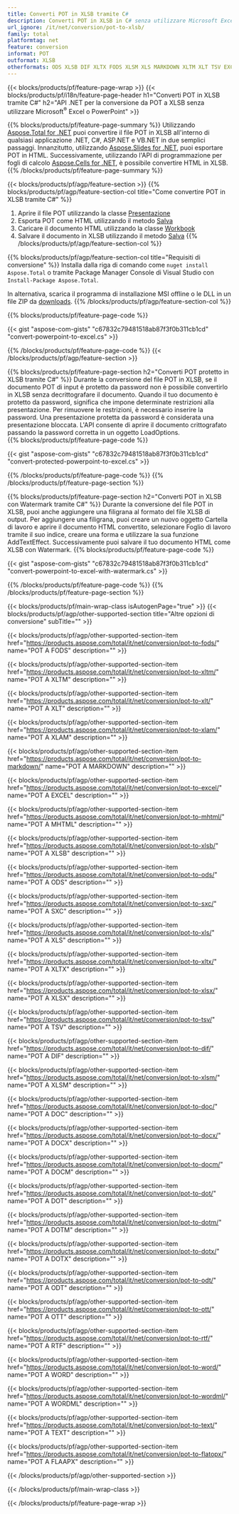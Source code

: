 ```yaml
---
title: Converti POT in XLSB tramite C#
description: Converti POT in XLSB in C# senza utilizzare Microsoft Excel o Powerpoint
url_ignore: /it/net/conversion/pot-to-xlsb/
family: total
platformtag: net
feature: conversion
informat: POT
outformat: XLSB
otherformats: ODS XLSB DIF XLTX FODS XLSM XLS MARKDOWN XLTM XLT TSV EXCEL MHTML XLSX XLAM SXC DOC DOCX DOCM DOT DOTM DOTX ODT OTT RTF WORD WORDML TEXT FLATOPX
---
```

{{< blocks/products/pf/feature-page-wrap >}}
{{< blocks/products/pf/i18n/feature-page-header h1="Converti POT in XLSB tramite C#" h2="API .NET per la conversione da POT a XLSB senza utilizzare Microsoft<sup>&reg;</sup> Excel o PowerPoint" >}}

{{% blocks/products/pf/feature-page-summary %}}
Utilizzando [Aspose.Total for .NET](https://products.aspose.com/total/net/) puoi convertire il file POT in XLSB all'interno di qualsiasi applicazione .NET, C#, ASP.NET e VB.NET in due semplici passaggi. Innanzitutto, utilizzando [Aspose.Slides for .NET](https://products.aspose.com/slides/net/), puoi esportare POT in HTML. Successivamente, utilizzando l'API di programmazione per fogli di calcolo [Aspose.Cells for .NET](https://products.aspose.com/cells/net/), è possibile convertire HTML in XLSB.
{{% /blocks/products/pf/feature-page-summary  %}}

{{< blocks/products/pf/agp/feature-section >}}
{{% blocks/products/pf/agp/feature-section-col title="Come convertire POT in XLSB tramite C#" %}}
1. Aprire il file POT utilizzando la classe [Presentazione](https://apiference.aspose.com/slides/net/aspose.slides/presentation)
2. Esporta POT come HTML utilizzando il metodo [Salva](https://apiference.aspose.com/slides/net/aspose.slides.presentation/save/methods/5)
3. Caricare il documento HTML utilizzando la classe [Workbook](https://apiference.aspose.com/cells/net/aspose.cells/workbook)
4. Salvare il documento in XLSB utilizzando il metodo [Salva](https://apiference.aspose.com/cells/net/aspose.cells.workbook/save/methods/4)
{{% /blocks/products/pf/agp/feature-section-col %}}

{{% blocks/products/pf/agp/feature-section-col title="Requisiti di conversione" %}}
Installa dalla riga di comando come ```nuget install Aspose.Total``` o tramite Package Manager Console di Visual Studio con ```Install-Package Aspose.Total```.

In alternativa, scarica il programma di installazione MSI offline o le DLL in un file ZIP da [downloads](https://downloads.aspose.com/total/net).
{{% /blocks/products/pf/agp/feature-section-col %}}

{{% blocks/products/pf/feature-page-code %}}

{{< gist "aspose-com-gists" "c67832c79481518ab87f3f0b311cb1cd" "convert-powerpoint-to-excel.cs" >}}


{{% /blocks/products/pf/feature-page-code %}}
{{< /blocks/products/pf/agp/feature-section >}}

{{% blocks/products/pf/feature-page-section  h2="Converti POT protetto in XLSB tramite C#" %}}
Durante la conversione del file POT in XLSB, se il documento POT di input è protetto da password non è possibile convertirlo in XLSB senza decrittografare il documento. Quando il tuo documento è protetto da password, significa che impone determinate restrizioni alla presentazione. Per rimuovere le restrizioni, è necessario inserire la password. Una presentazione protetta da password è considerata una presentazione bloccata. L'API consente di aprire il documento crittografato passando la password corretta in un oggetto LoadOptions.  
{{% blocks/products/pf/feature-page-code %}}

{{< gist "aspose-com-gists" "c67832c79481518ab87f3f0b311cb1cd" "convert-protected-powerpoint-to-excel.cs" >}}

{{% /blocks/products/pf/feature-page-code  %}}
{{% /blocks/products/pf/feature-page-section %}}

{{% blocks/products/pf/feature-page-section  h2="Converti POT in XLSB con Watermark tramite C#" %}}
Durante la conversione del file POT in XLSB, puoi anche aggiungere una filigrana al formato del file XLSB di output. Per aggiungere una filigrana, puoi creare un nuovo oggetto Cartella di lavoro e aprire il documento HTML convertito, selezionare Foglio di lavoro tramite il suo indice, creare una forma e utilizzare la sua funzione AddTextEffect. Successivamente puoi salvare il tuo documento HTML come XLSB con Watermark. 
{{% blocks/products/pf/feature-page-code %}}

{{< gist "aspose-com-gists" "c67832c79481518ab87f3f0b311cb1cd" "convert-powerpoint-to-excel-with-watermark.cs" >}}

{{% /blocks/products/pf/feature-page-code  %}}
{{% /blocks/products/pf/feature-page-section %}}

{{< blocks/products/pf/main-wrap-class isAutogenPage="true" >}}
{{< blocks/products/pf/agp/other-supported-section title="Altre opzioni di conversione" subTitle="" >}}

{{< blocks/products/pf/agp/other-supported-section-item href="https://products.aspose.com/total/it/net/conversion/pot-to-fods/" name="POT A FODS" description="" >}}

{{< blocks/products/pf/agp/other-supported-section-item href="https://products.aspose.com/total/it/net/conversion/pot-to-xltm/" name="POT A XLTM" description="" >}}

{{< blocks/products/pf/agp/other-supported-section-item href="https://products.aspose.com/total/it/net/conversion/pot-to-xlt/" name="POT A XLT" description="" >}}

{{< blocks/products/pf/agp/other-supported-section-item href="https://products.aspose.com/total/it/net/conversion/pot-to-xlam/" name="POT A XLAM" description="" >}}

{{< blocks/products/pf/agp/other-supported-section-item href="https://products.aspose.com/total/it/net/conversion/pot-to-markdown/" name="POT A MARKDOWN" description="" >}}

{{< blocks/products/pf/agp/other-supported-section-item href="https://products.aspose.com/total/it/net/conversion/pot-to-excel/" name="POT A EXCEL" description="" >}}

{{< blocks/products/pf/agp/other-supported-section-item href="https://products.aspose.com/total/it/net/conversion/pot-to-mhtml/" name="POT A MHTML" description="" >}}

{{< blocks/products/pf/agp/other-supported-section-item href="https://products.aspose.com/total/it/net/conversion/pot-to-xlsb/" name="POT A XLSB" description="" >}}

{{< blocks/products/pf/agp/other-supported-section-item href="https://products.aspose.com/total/it/net/conversion/pot-to-ods/" name="POT A ODS" description="" >}}

{{< blocks/products/pf/agp/other-supported-section-item href="https://products.aspose.com/total/it/net/conversion/pot-to-sxc/" name="POT A SXC" description="" >}}

{{< blocks/products/pf/agp/other-supported-section-item href="https://products.aspose.com/total/it/net/conversion/pot-to-xls/" name="POT A XLS" description="" >}}

{{< blocks/products/pf/agp/other-supported-section-item href="https://products.aspose.com/total/it/net/conversion/pot-to-xltx/" name="POT A XLTX" description="" >}}

{{< blocks/products/pf/agp/other-supported-section-item href="https://products.aspose.com/total/it/net/conversion/pot-to-xlsx/" name="POT A XLSX" description="" >}}

{{< blocks/products/pf/agp/other-supported-section-item href="https://products.aspose.com/total/it/net/conversion/pot-to-tsv/" name="POT A TSV" description="" >}}

{{< blocks/products/pf/agp/other-supported-section-item href="https://products.aspose.com/total/it/net/conversion/pot-to-dif/" name="POT A DIF" description="" >}}

{{< blocks/products/pf/agp/other-supported-section-item href="https://products.aspose.com/total/it/net/conversion/pot-to-xlsm/" name="POT A XLSM" description="" >}}

{{< blocks/products/pf/agp/other-supported-section-item href="https://products.aspose.com/total/it/net/conversion/pot-to-doc/" name="POT A DOC" description="" >}}

{{< blocks/products/pf/agp/other-supported-section-item href="https://products.aspose.com/total/it/net/conversion/pot-to-docx/" name="POT A DOCX" description="" >}}

{{< blocks/products/pf/agp/other-supported-section-item href="https://products.aspose.com/total/it/net/conversion/pot-to-docm/" name="POT A DOCM" description="" >}}

{{< blocks/products/pf/agp/other-supported-section-item href="https://products.aspose.com/total/it/net/conversion/pot-to-dot/" name="POT A DOT" description="" >}}

{{< blocks/products/pf/agp/other-supported-section-item href="https://products.aspose.com/total/it/net/conversion/pot-to-dotm/" name="POT A DOTM" description="" >}}

{{< blocks/products/pf/agp/other-supported-section-item href="https://products.aspose.com/total/it/net/conversion/pot-to-dotx/" name="POT A DOTX" description="" >}}

{{< blocks/products/pf/agp/other-supported-section-item href="https://products.aspose.com/total/it/net/conversion/pot-to-odt/" name="POT A ODT" description="" >}}

{{< blocks/products/pf/agp/other-supported-section-item href="https://products.aspose.com/total/it/net/conversion/pot-to-ott/" name="POT A OTT" description="" >}}

{{< blocks/products/pf/agp/other-supported-section-item href="https://products.aspose.com/total/it/net/conversion/pot-to-rtf/" name="POT A RTF" description="" >}}

{{< blocks/products/pf/agp/other-supported-section-item href="https://products.aspose.com/total/it/net/conversion/pot-to-word/" name="POT A WORD" description="" >}}

{{< blocks/products/pf/agp/other-supported-section-item href="https://products.aspose.com/total/it/net/conversion/pot-to-wordml/" name="POT A WORDML" description="" >}}

{{< blocks/products/pf/agp/other-supported-section-item href="https://products.aspose.com/total/it/net/conversion/pot-to-text/" name="POT A TEXT" description="" >}}

{{< blocks/products/pf/agp/other-supported-section-item href="https://products.aspose.com/total/it/net/conversion/pot-to-flatopx/" name="POT A FLAAPX" description="" >}}



{{< /blocks/products/pf/agp/other-supported-section >}}

{{< /blocks/products/pf/main-wrap-class >}}

{{< /blocks/products/pf/feature-page-wrap >}}